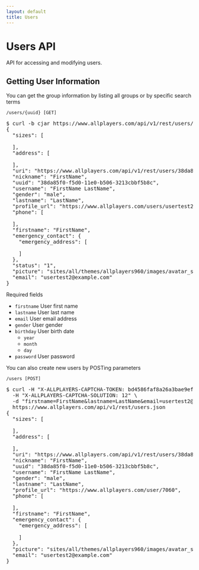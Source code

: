 ```yaml
---
layout: default
title: Users
---
```


# Users API

API for accessing and modifying users.

## Getting User Information

You can get the group information by listing all groups or by specific search terms

    /users/{uuid} [GET]

<pre class="terminal">
$ curl -b cjar https://www.allplayers.com/api/v1/rest/users/38da85f0-f5d0-11e0-b506-3213cbbf5b8c
{
  "sizes": [

  ],
  "address": [

  ],
  "uri": "https://www.allplayers.com/api/v1/rest/users/38da85f0-f5d0-11e0-b506-3213cbbf5b8c",
  "nickname": "FirstName",
  "uuid": "38da85f0-f5d0-11e0-b506-3213cbbf5b8c",
  "username": "FirstName LastName",
  "gender": "male",
  "lastname": "LastName",
  "profile_url": "https://www.allplayers.com/users/usertest2",
  "phone": [

  ],
  "firstname": "FirstName",
  "emergency_contact": {
    "emergency_address": [

    ]
  },
  "status": "1",
  "picture": "sites/all/themes/allplayers960/images/avatar_selection/Baseball_Ball.png",
  "email": "usertest2@example.com"
}
</pre>

Required fields

*  `firstname` User first name
*  `lastname` User last name
*  `email` User email address
*  `gender` User gender
*  `birthday` User birth date
   *  `year`
   *  `month`
   *  `day`
*  `password` User password

You can also create new users by POSTing parameters

    /users [POST]

<pre class="terminal">
$ curl -H "X-ALLPLAYERS-CAPTCHA-TOKEN: bd4586faf8a26a3bae9ef44b7049a14e" \
  -H "X-ALLPLAYERS-CAPTCHA-SOLUTION: 12" \
  -d "firstname=FirstName&lastname=LastName&email=usertest2@example.com&gender=M&birthday[year]=1981&birthday[month]=10&birthday[day]=20&password=F@ncyP@ssw0rd" \
  https://www.allplayers.com/api/v1/rest/users.json
{
  "sizes": [

  ],
  "address": [

  ],
  "uri": "https://www.allplayers.com/api/v1/rest/users/38da85f0-f5d0-11e0-b506-3213cbbf5b8c",
  "nickname": "FirstName",
  "uuid": "38da85f0-f5d0-11e0-b506-3213cbbf5b8c",
  "username": "FirstName LastName",
  "gender": "male",
  "lastname": "LastName",
  "profile_url": "https://www.allplayers.com/user/7060",
  "phone": [

  ],
  "firstname": "FirstName",
  "emergency_contact": {
    "emergency_address": [

    ]
  },
  "picture": "sites/all/themes/allplayers960/images/avatar_selection/Baseball_Ball.png",
  "email": "usertest2@example.com"
}
</pre>
